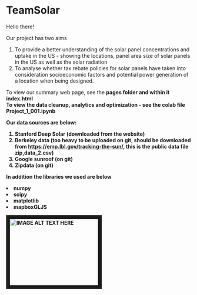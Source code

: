 # TeamSolar

Hello there! 

Our project has two aims
  1. To provide a better understanding of the solar panel concentrations and uptake in the US - showing the locations, panel area size of solar panels in the US as well as the solar radiation 
  2. To analyse whether tax rebate policies for solar panels have taken into consideration socioeconomic factors and potential power generation of a location when being designed.

To view our summary web page, see the <b>pages<b> folder and within it <b> index.html </b>
<br>
To view the data cleanup, analytics and optimization - see the colab file <b> Project_1_001.ipynb </b>
<br>

Our data sources are below:

1. Stanford Deep Solar (downloaded from the website)
2. Berkeley data (too heavy to be uploaded on git, should be downloaded from https://emp.lbl.gov/tracking-the-sun/, this is the public data file zip,data_2.csv)
3. Google sunroof (on git)
4. Zipdata (on git)

In addition the libraries we used are below 

<li>numpy
  </li>
<li>scipy</li>
<li>matplotlib</li>
<li>mapboxGLJS</li>


<a href="http://www.youtube.com/watch?feature=player_embedded&v=LbAGCPj6K0s
" target="_blank"><img src="http://img.youtube.com/vi/LbAGCPj6K0s/0.jpg" 
alt="IMAGE ALT TEXT HERE" width="240" height="180" border="10" /></a>
